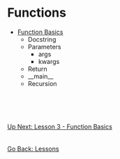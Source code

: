 # Functions    
* [Function Basics](function-basics.md)
    * Docstring
    * Parameters
        * args
        * kwargs
    * Return
    * \_\_main__
    * Recursion

\
\
\
\
[Up Next: Lesson 3 - Function Basics](function-basics.md)
\
\
\
[Go Back: Lessons](../README.md)